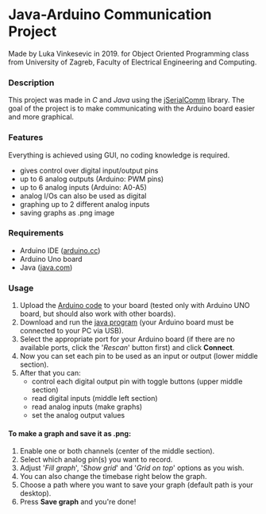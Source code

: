 # Java-Arduino Communication Project

Made by Luka Vinkesevic in 2019. for Object Oriented Programming class
from University of Zagreb, Faculty of Electrical Engineering and Computing.

### Description
This project was made in *C* and *Java* using the [jSerialComm](https://github.com/Fazecast/jSerialComm) library.
The goal of the project is to make communicating with the Arduino board easier and more graphical.

### Features
Everything is achieved using GUI, no coding knowledge is required.

* gives control over digital input/output pins 
* up to 6 analog outputs (Arduino: PWM pins)
* up to 6 analog inputs (Arduino: A0-A5)
* analog I/Os can also be used as digital
* graphing up to 2 different analog inputs
* saving graphs as .png image

### Requirements
* Arduino IDE ([arduino.cc](https://www.arduino.cc/en/Main/Software))
* Arduino Uno board
* Java ([java.com](https://www.java.com/en/download/))

### Usage
1. Upload the [Arduino code](https://github.com/LV52016/OOP/blob/master/code/code.ino) to your
board (tested only with Arduino UNO board, but should also work with other boards).
1. Download and run the [java program](https://github.com/LV52016/OOP) (your Arduino board must be connected to your PC via USB).
1. Select the appropriate port for your Arduino board (if there are no available ports, click the '*Rescan*' button first) and click **Connect**.
1. Now you can set each pin to be used as an input or output (lower middle section).
1. After that you can:
	- control each digital output pin with toggle buttons (upper middle section)
	- read digital inputs (middle left section)
	- read analog inputs (make graphs)
	- set the analog output values

#### To make a graph and save it as .png:
1. Enable one or both channels (center of the middle section).
1. Select which analog pin(s) you want to record.
1. Adjust '*Fill graph*', '*Show grid*' and '*Grid on top*' options as you wish.
1. You can also change the timebase right below the graph.
1. Choose a path where you want to save your graph (default path is your desktop).
1. Press **Save graph** and you're done!